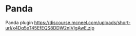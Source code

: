 # Panda
Panda plugin
https://discourse.mcneel.com/uploads/short-url/x4Dq5eT45EfEQS8DDW2nIVlgAwE.zip
